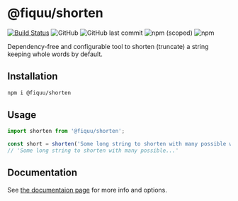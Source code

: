 # @fiquu/shorten

[![Build Status](https://travis-ci.org/fiquu/shorten.svg?branch=master)](https://travis-ci.org/fiquu/shorten)
![GitHub](https://img.shields.io/github/license/fiquu/shorten)
![GitHub last commit](https://img.shields.io/github/last-commit/fiquu/shorten)
![npm (scoped)](https://img.shields.io/npm/v/@fiquu/shorten)
![npm](https://img.shields.io/npm/dw/@fiquu/shorten)

Dependency-free and configurable tool to shorten (truncate) a string keeping whole words by default.

## Installation

```sh
npm i @fiquu/shorten
```

## Usage

```ts
import shorten from '@fiquu/shorten';

const short = shorten('Some long string to shorten with many possible words to split into.');
// 'Some long string to shorten with many possible...'
```

## Documentation

See [the documentaion page](https://fiquu.github.io/shorten/) for more info and options.
